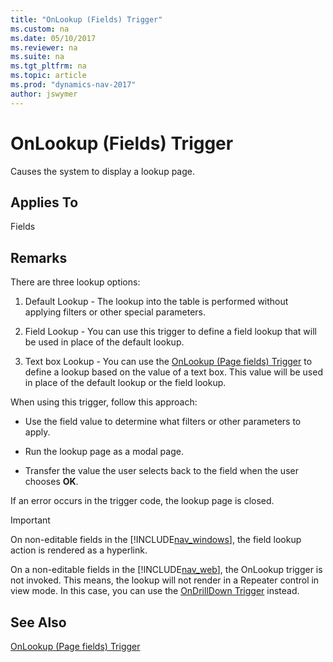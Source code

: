 ```yaml
---
title: "OnLookup (Fields) Trigger"
ms.custom: na
ms.date: 05/10/2017
ms.reviewer: na
ms.suite: na
ms.tgt_pltfrm: na
ms.topic: article
ms.prod: "dynamics-nav-2017"
author: jswymer
---
```

# OnLookup (Fields) Trigger
Causes the system to display a lookup page.  
  
## Applies To  
 Fields  
  
## Remarks  
 There are three lookup options:  
  
1.  Default Lookup - The lookup into the table is performed without applying filters or other special parameters.  
  
2.  Field Lookup - You can use this trigger to define a field lookup that will be used in place of the default lookup.  
  
3.  Text box Lookup - You can use the [OnLookup \(Page fields\) Trigger](OnLookup--Page-fields--Trigger.md) to define a lookup based on the value of a text box. This value will be used in place of the default lookup or the field lookup.  
  
 When using this trigger, follow this approach:  
  
-   Use the field value to determine what filters or other parameters to apply.  
  
-   Run the lookup page as a modal page.  
  
-   Transfer the value the user selects back to the field when the user chooses **OK**.  
  
 If an error occurs in the trigger code, the lookup page is closed.  
  
> [!IMPORTANT]  
>  On non-editable fields in the [!INCLUDE[nav_windows](includes/nav_windows_md.md)], the field lookup action is rendered as a hyperlink.
>
> On a non-editable fields in the [!INCLUDE[nav_web](includes/nav_web_md.md)], the OnLookup trigger is not invoked. This means, the lookup will not render in a Repeater control in view mode. In this case, you can use the [OnDrillDown Trigger](OnDrillDown-Trigger.md) instead.   
  
## See Also  
 [OnLookup \(Page fields\) Trigger](OnLookup--Page-fields--Trigger.md)